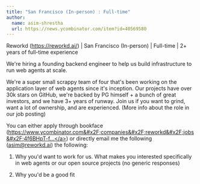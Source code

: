 ```yaml
---
title: "San Francisco (In-person) : Full-time"
author:
  name: asim-shrestha
  url: https://news.ycombinator.com/item?id=40569580
---
```

Reworkd (<a href="https:&#x2F;&#x2F;reworkd.ai&#x2F;">https:&#x2F;&#x2F;reworkd.ai&#x2F;</a>) | San Francisco (In-person) | Full-time | 2+ years of full-time experience

We&#x27;re hiring a founding backend engineer to help us build infrastructure to run web agents at scale.

We&#x27;re a super small scrappy team of four that&#x27;s been working on the application layer of web agents since it&#x27;s inception. Our projects have over 30k stars on GitHub, we&#x27;re backed by PG himself + a bunch of great investors, and we have 3+ years of runway. Join us if you want to grind, want a lot of ownership, and are experienced. (More info about the role in our job posting)

You can either apply through bookface (<a href="https:&#x2F;&#x2F;www.ycombinator.com&#x2F;companies&#x2F;reworkd&#x2F;jobs&#x2F;4f6BHpT-founding-engineer">https:&#x2F;&#x2F;www.ycombinator.com&#x2F;companies&#x2F;reworkd&#x2F;jobs&#x2F;4f6BHpT-f...</a>) or directly email me the following (asim@reworkd.ai) the following:

1. Why you&#x27;d want to work for us. What makes you interested specifically in web agents or our open source projects (no generic responses)

2. Why you&#x27;d be a good fit
